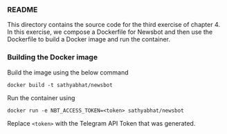 ### README

This directory contains the source code for the third exercise of chapter 4. In this exercise, we compose a Dockerfile for Newsbot and then use the Dockerfile to build a Docker image and run the container.


### Building the Docker image

Build the image using the below command

```
docker build -t sathyabhat/newsbot
```

Run the container using 

```
docker run -e NBT_ACCESS_TOKEN=<token> sathyabhat/newsbot
```

Replace `<token>` with the Telegram API Token that was generated. 